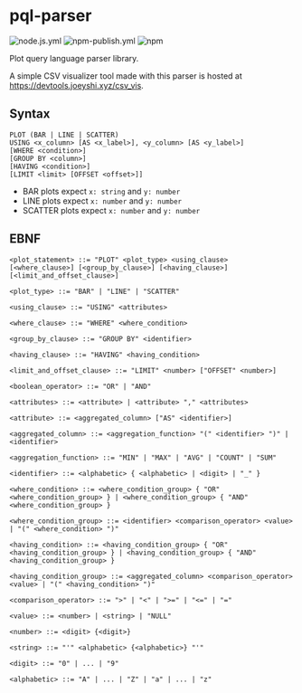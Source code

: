 # pql-parser

![node.js.yml](https://github.com/joeyshi12/pql-parser/actions/workflows/node.js.yml/badge.svg)
![npm-publish.yml](https://github.com/joeyshi12/pql-parser/actions/workflows/npm-publish.yml/badge.svg)
![npm](https://img.shields.io/npm/v/pql-parser.svg)

Plot query language parser library.

A simple CSV visualizer tool made with this parser is hosted at <a href="https://devtools.joeyshi.xyz/csv_vis">https://devtools.joeyshi.xyz/csv_vis</a>.

## Syntax

```
PLOT (BAR | LINE | SCATTER)
USING <x_column> [AS <x_label>], <y_column> [AS <y_label>]
[WHERE <condition>]
[GROUP BY <column>]
[HAVING <condition>]
[LIMIT <limit> [OFFSET <offset>]]
```

- BAR plots expect `x: string` and `y: number`
- LINE plots expect `x: number` and `y: number`
- SCATTER plots expect `x: number` and `y: number`

## EBNF

```
<plot_statement> ::= "PLOT" <plot_type> <using_clause> [<where_clause>] [<group_by_clause>] [<having_clause>] [<limit_and_offset_clause>]

<plot_type> ::= "BAR" | "LINE" | "SCATTER"

<using_clause> ::= "USING" <attributes>

<where_clause> ::= "WHERE" <where_condition>

<group_by_clause> ::= "GROUP BY" <identifier>

<having_clause> ::= "HAVING" <having_condition>

<limit_and_offset_clause> ::= "LIMIT" <number> ["OFFSET" <number>]

<boolean_operator> ::= "OR" | "AND"

<attributes> ::= <attribute> | <attribute> "," <attributes>

<attribute> ::= <aggregated_column> ["AS" <identifier>]

<aggregated_column> ::= <aggregation_function> "(" <identifier> ")" | <identifier>

<aggregation_function> ::= "MIN" | "MAX" | "AVG" | "COUNT" | "SUM"

<identifier> ::= <alphabetic> { <alphabetic> | <digit> | "_" }

<where_condition> ::= <where_condition_group> { "OR" <where_condition_group> } | <where_condition_group> { "AND" <where_condition_group> }

<where_condition_group> ::= <identifier> <comparison_operator> <value> | "(" <where_condition> ")"

<having_condition> ::= <having_condition_group> { "OR" <having_condition_group> } | <having_condition_group> { "AND" <having_condition_group> }

<having_condition_group> ::= <aggregated_column> <comparison_operator> <value> | "(" <having_condition> ")"

<comparison_operator> ::= ">" | "<" | ">=" | "<=" | "="

<value> ::= <number> | <string> | "NULL"

<number> ::= <digit> {<digit>}

<string> ::= "'" <alphabetic> {<alphabetic>} "'"

<digit> ::= "0" | ... | "9"

<alphabetic> ::= "A" | ... | "Z" | "a" | ... | "z"
```
